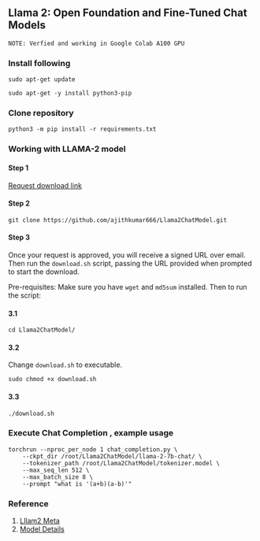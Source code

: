 ## Llama 2: Open Foundation and Fine-Tuned Chat Models 

`NOTE: Verfied and working in Google Colab A100 GPU`


### Install following

```
sudo apt-get update
```

```
sudo apt-get -y install python3-pip
```

### Clone repository 

```
python3 -m pip install -r requirements.txt

```

### Working with LLAMA-2 model

#### Step 1
[Request download link](https://ai.meta.com/resources/models-and-libraries/llama-downloads/) 

#### Step 2

```
git clone https://github.com/ajithkumar666/Llama2ChatModel.git
```
#### Step 3
Once your request is approved, you will receive a signed URL over email. 
Then run the `download.sh` script, passing the URL provided when prompted to start the download.

Pre-requisites: Make sure you have `wget` and `md5sum` installed. Then to run the script: 
#### 3.1
```
cd Llama2ChatModel/
```
#### 3.2
Change `download.sh` to executable.
```
sudo chmod +x download.sh
```
#### 3.3

```
./download.sh
```
### Execute Chat Completion , example usage

```
torchrun --nproc_per_node 1 chat_completion.py \
    --ckpt_dir /root/Llama2ChatModel/llama-2-7b-chat/ \
    --tokenizer_path /root/Llama2ChatModel/tokenizer.model \
    --max_seq_len 512 \
    --max_batch_size 8 \
    --prompt "what is '(a+b)(a-b)'"
```

### Reference
1. [Lllam2 Meta](https://github.com/facebookresearch/llama)
2. [Model Details](https://github.com/facebookresearch/llama/blob/main/MODEL_CARD.md)